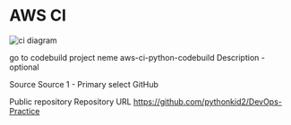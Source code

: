 # AWS CI

![ci diagram](https://github.com/pythonkid2/DevOps-Practice/assets/100591950/03517e9b-f4d6-4a60-abb3-f922afbb5e7f)

go to codebuild 
project neme 
aws-ci-python-codebuild
Description - optional

Source
Source 1 - Primary  select GitHub

Public repository
Repository URL
https://github.com/pythonkid2/DevOps-Practice

